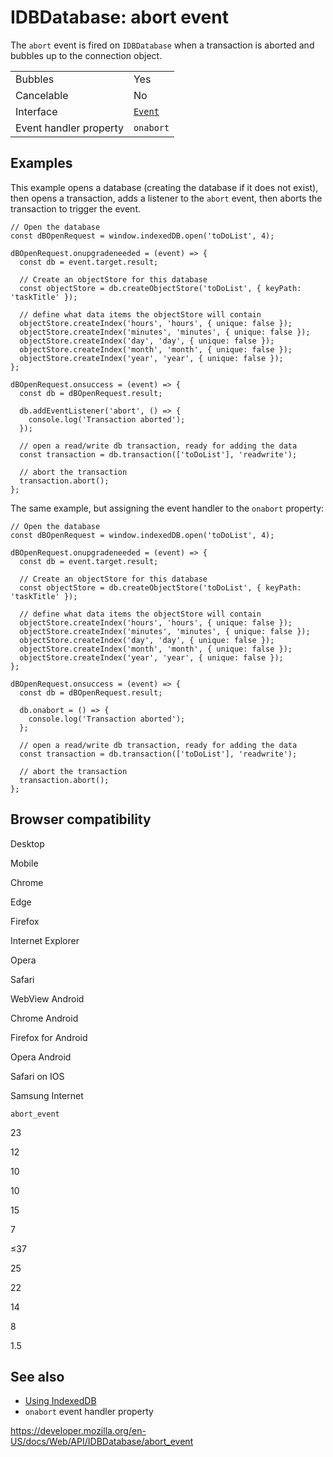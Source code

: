 IDBDatabase: abort event
========================

The `abort` event is fired on `IDBDatabase` when a transaction is aborted and bubbles up to the connection object.

<table><tbody><tr class="odd"><td>Bubbles</td><td>Yes</td></tr><tr class="even"><td>Cancelable</td><td>No</td></tr><tr class="odd"><td>Interface</td><td><a href="../event"><code>Event</code></a></td></tr><tr class="even"><td>Event handler property</td><td><code>onabort</code></td></tr></tbody></table>

Examples
--------

This example opens a database (creating the database if it does not exist), then opens a transaction, adds a listener to the `abort` event, then aborts the transaction to trigger the event.

    // Open the database
    const dBOpenRequest = window.indexedDB.open('toDoList', 4);

    dBOpenRequest.onupgradeneeded = (event) => {
      const db = event.target.result;

      // Create an objectStore for this database
      const objectStore = db.createObjectStore('toDoList', { keyPath: 'taskTitle' });

      // define what data items the objectStore will contain
      objectStore.createIndex('hours', 'hours', { unique: false });
      objectStore.createIndex('minutes', 'minutes', { unique: false });
      objectStore.createIndex('day', 'day', { unique: false });
      objectStore.createIndex('month', 'month', { unique: false });
      objectStore.createIndex('year', 'year', { unique: false });
    };

    dBOpenRequest.onsuccess = (event) => {
      const db = dBOpenRequest.result;

      db.addEventListener('abort', () => {
        console.log('Transaction aborted');
      });

      // open a read/write db transaction, ready for adding the data
      const transaction = db.transaction(['toDoList'], 'readwrite');

      // abort the transaction
      transaction.abort();
    };

The same example, but assigning the event handler to the `onabort` property:

    // Open the database
    const dBOpenRequest = window.indexedDB.open('toDoList', 4);

    dBOpenRequest.onupgradeneeded = (event) => {
      const db = event.target.result;

      // Create an objectStore for this database
      const objectStore = db.createObjectStore('toDoList', { keyPath: 'taskTitle' });

      // define what data items the objectStore will contain
      objectStore.createIndex('hours', 'hours', { unique: false });
      objectStore.createIndex('minutes', 'minutes', { unique: false });
      objectStore.createIndex('day', 'day', { unique: false });
      objectStore.createIndex('month', 'month', { unique: false });
      objectStore.createIndex('year', 'year', { unique: false });
    };

    dBOpenRequest.onsuccess = (event) => {
      const db = dBOpenRequest.result;

      db.onabort = () => {
        console.log('Transaction aborted');
      };

      // open a read/write db transaction, ready for adding the data
      const transaction = db.transaction(['toDoList'], 'readwrite');

      // abort the transaction
      transaction.abort();
    };

Browser compatibility
---------------------

Desktop

Mobile

Chrome

Edge

Firefox

Internet Explorer

Opera

Safari

WebView Android

Chrome Android

Firefox for Android

Opera Android

Safari on IOS

Samsung Internet

`abort_event`

23

12

10

10

15

7

≤37

25

22

14

8

1.5

See also
--------

-   [Using IndexedDB](../indexeddb_api/using_indexeddb)
-   `onabort` event handler property

<a href="https://developer.mozilla.org/en-US/docs/Web/API/IDBDatabase/abort_event" class="_attribution-link">https://developer.mozilla.org/en-US/docs/Web/API/IDBDatabase/abort_event</a>
